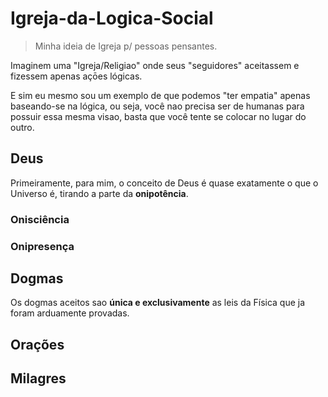 # Igreja-da-Logica-Social

> Minha ideia de Igreja p/ pessoas pensantes.


Imaginem uma "Igreja/Religiao" onde seus "seguidores" aceitassem e fizessem apenas açōes lógicas.

E sim eu mesmo sou um exemplo de que podemos "ter empatia" apenas baseando-se na lógica, ou seja, você nao precisa ser de humanas para possuir essa mesma visao, basta que você tente se colocar no lugar do outro.

## Deus

Primeiramente, para mim, o conceito de Deus é quase exatamente o que o Universo é, tirando a parte da **onipotência**.

### Onisciência

### Onipresença

## Dogmas

Os dogmas aceitos sao **única e exclusivamente** as leis da Física que ja foram arduamente provadas.

## Orações

## Milagres
